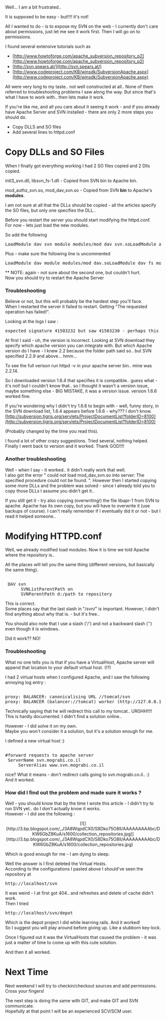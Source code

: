 Well... I am a bit frustrated..  

It is supposed to be easy - but!!!! it's not!  

All I wanted to do - is to expose my SVN on the web - I currently don't care about permissions, just let me see it work first. Then I will go on to permissions.  

I found several extensive tutorials such as  

*   [http://www.howtoforge.com/apache_subversion_repository_p2](http://www.howtoforge.com/apache_subversion_repository_p2)
*   [http://svn.spears.at/](http://svn.spears.at/)
*   [http://www.codeproject.com/KB/winsdk/SubversionApache.aspx](http://www.codeproject.com/KB/winsdk/SubversionApache.aspx)

All were very long to my taste.. not well constructed at all.. None of them referred to troubleshooting problems I saw along the way. But since that's what I have to work with.. then lets make it work.  

If you're like me, and all you care about it seeing it work - and if you already have Apache Server and SVN installed - there are only 2 more steps you should do.  

*   Copy DLLS and SO files
*   Add several lines to httpd.conf

<a name="more"></a>  

# Copy DLLs and SO Files

When I finally got everything working I had 2 SO files copied and 2 Dlls copied.  

intl3_svn.dll, libsvn_fs-1.dll - Copied from SVN bin to Apache bin.  

mod_authz_svn.so, mod_dav_svn.so - Copied from SVN **bin** to Apache's **modules**.  

I am not sure at all that the DLLs should be copied - all the articles specify the SO files, but only one specifies the DLL..  

Before you restart the server you should start modifying the httpd.conf.  
For now - lets just load the new modules.  

So add the following  

<pre>LoadModule dav_svn_module modules/mod_dav_svn.soLoadModule authz_svn_module modules/mod_authz_svn.so</pre>

Plus - make sure the following line is uncommented  

<pre>LoadModule dav_module modules/mod_dav.soLoadModule dav_fs_module modules/mod_dav_fs.so</pre>

** NOTE: again - not sure about the second one, but couldn't hurt.  
Now you should try to restart the Apache Server  

### Troubleshooting

Believe or not, but this will probably be the hardest step you'll face.  
When I restarted the server it failed to restart. Getting "The requested operation has failed!".  

Looking at the logs I saw :  

<pre>expected signature 41503232 but saw 41503230 - perhaps this is not an Apache module DSO, or was compiled for a different Apache version?</pre>

At first I said - uh, the version is incorrect. Looking at SVN download they specify which apache version you can integrate with. But which Apache version do I have - I knew 2.2 because the folder path said so.. but SVN specified 2.2.9 and above... hmm...  

To see the full verison run httpd -v in your apache server bin.. mine was 2.2.14.  

So I downloaded version 1.6.4 that specifies it is compatible.. guess what - it's not! but I couldn't know that.. so I thought it wasn't a version issue, maybe something else - BIG MISTAKE, it was a version issue. version 1.6.6 worked fine.  

If you're wondering why I didn't try 1.6.6 to begin with - well, funny story, in the SVN download list, 1.6.4 appears before 1.6.6 - why??? I don't know.  
[http://subversion.tigris.org/servlets/ProjectDocumentList?folderID=8100](http://subversion.tigris.org/servlets/ProjectDocumentList?folderID=8100)  

(Probably changed by the time you read this).  

I found a lot of other crazy suggestions. Tried several, nothing helped. Finally I went back to version and it worked. Thank GOD!!!!  

### Another troubleshooting

Well - when I say - it worked.. it didn't really work that well.  
I also got the error " could not load mod_dav_svn.so into server: The specified procedure could not be found. ". However then I started copying some more DLLs and the problem was solved - since I already told you to copy those DLLs I assume you didn't get it..  

If you still get it - try also copying (overwriting!) the file libapr-1 from SVN to apache. Apache has its own copy, but you will have to overwrite it (use backups of course). I can't really remember if I eventually did it or not - but I read it helped someone..  

# Modifying HTTPD.conf

Well, we already modified load modules. Now it is time we told Apache where the repository is..  

All the places will tell you the same thing (different versions, but basically the same thing).  

<pre>  
 <location ~="" "="" svn="">DAV svn      
      SVNListParentPath on       
      SVNParentPath d:/path_to_repository</location></pre>

This is correct.  
Some places say that the last slash in "/svn/" is important. However, I didn't find anything about why that is. - but it's free..  

You should also note that I use a slash ('/') and not a backward slash ('\') even though it is windows.  

Did it work?? NO!  

### Troubleshooting

What no one tells you is that if you have a VirtualHost, Apache server will append that location to your default virtual host. (!?)  

I had 2 virtual hosts when I configured Apache, and I saw the following annoying log entry :  

<pre>  
proxy: BALANCER: canonicalising URL //tomcat/svn  
proxy: BALANCER (balancer://tomcat) worker (http://127.0.0.1:8080) rewritten to http://127.0.0.1:8080/svn  
</pre>

Technically saying that he will redirect this call to my tomcat.. URGHH!!!!  
This is hardly documented. I didn't find a solution online..  

However - I did solve it on my own.  
Maybe you won't consider it a solution, but it's a solution enough for me.  

I defined a new virtual host :)  

<pre>  
#forward requests to apache server  
 <virtualhost *="">ServerName svn.mograbi.co.il    
     ServerAlias www.svn.mograbi.co.il</virtualhost>  
</pre>

nice? What it means - don't redirect calls going to svn.mograbi.co.il.. :)  
And it worked.  

### How did I find out the problem and made sure it works ?

Well - you should know that by the time I wrote this article - I didn't try to run SVN yet.. do I don't actually know it works.  
However - I did see the following :  

<div class="separator" style="clear: both; text-align: center;">[![](http://3.bp.blogspot.com/_J3A8WqpdCX0/S8Dko75O8lI/AAAAAAAAAbc/DKW6GbZ8KuA/s1600/collection_repositories.jpg)](http://3.bp.blogspot.com/_J3A8WqpdCX0/S8Dko75O8lI/AAAAAAAAAbc/DKW6GbZ8KuA/s1600/collection_repositories.jpg)</div>

Which is good enough for me - I am dying to sleep.  

Well the answer is I first deleted the Virtual Hosts.  
According to the configurations I pasted above I should've seen the repository at  

<pre>http://localhost/svn</pre>

It was weird - I at first got 404.. and refreshes and delete of cache didn't work.  
Then I tried  

<pre>http://localhost/svn/depot</pre>

Which is the depot project I did while learning rails. And it worked!  
So I suggest you will play around before giving up. Like a stubborn key-lock.  

Once I figured out it was the VirtualHosts that caused the problem - it was just a matter of time to come up with this cute solution.  

And then it all worked.  

# Next Time

Next weekend I will try to checkin/checkout sources and add permissions.  
Cross your fingers!  

The next step is doing the same with GIT, and make GIT and SVN communicate.  
Hopefully at that point I will be an experienced SCV/SCM user.